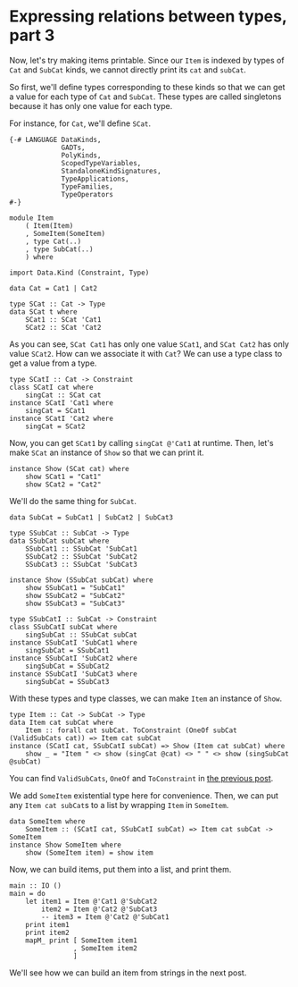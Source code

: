 # Expressing relations between types, part 3

Now, let's try making items printable. Since our `Item` is indexed by types of `Cat` and `SubCat` kinds, we cannot directly print its `cat` and `subCat`.

So first, we'll define types corresponding to these kinds so that we can get a value for each type of `Cat` and `SubCat`. These types are called singletons because it has only one value for each type.

For instance, for `Cat`, we'll define `SCat`.

```
{-# LANGUAGE DataKinds,
             GADTs,
             PolyKinds,
             ScopedTypeVariables,
             StandaloneKindSignatures,
             TypeApplications,
             TypeFamilies,
             TypeOperators
#-}

module Item
    ( Item(Item)
    , SomeItem(SomeItem)
    , type Cat(..)
    , type SubCat(..)
    ) where

import Data.Kind (Constraint, Type)

data Cat = Cat1 | Cat2

type SCat :: Cat -> Type
data SCat t where
    SCat1 :: SCat 'Cat1
    SCat2 :: SCat 'Cat2
```

As you can see, `SCat Cat1` has only one value `SCat1`, and `SCat Cat2` has only value `SCat2`. How can we associate it with `Cat`? We can use a type class to get a value from a type.

```
type SCatI :: Cat -> Constraint
class SCatI cat where
    singCat :: SCat cat
instance SCatI 'Cat1 where
    singCat = SCat1
instance SCatI 'Cat2 where
    singCat = SCat2
```

Now, you can get `SCat1` by calling `singCat @'Cat1` at runtime. Then, let's make `SCat` an instance of `Show` so that we can print it.

```
instance Show (SCat cat) where
    show SCat1 = "Cat1"
    show SCat2 = "Cat2"
```

We'll do the same thing for `SubCat`.

```
data SubCat = SubCat1 | SubCat2 | SubCat3

type SSubCat :: SubCat -> Type
data SSubCat subCat where
    SSubCat1 :: SSubCat 'SubCat1
    SSubCat2 :: SSubCat 'SubCat2
    SSubCat3 :: SSubCat 'SubCat3

instance Show (SSubCat subCat) where
    show SSubCat1 = "SubCat1"
    show SSubCat2 = "SubCat2"
    show SSubCat3 = "SubCat3"

type SSubCatI :: SubCat -> Constraint
class SSubCatI subCat where
    singSubCat :: SSubCat subCat
instance SSubCatI 'SubCat1 where
    singSubCat = SSubCat1
instance SSubCatI 'SubCat2 where
    singSubCat = SSubCat2
instance SSubCatI 'SubCat3 where
    singSubCat = SSubCat3
```

With these types and type classes, we can make `Item` an instance of `Show`.

```
type Item :: Cat -> SubCat -> Type
data Item cat subCat where
    Item :: forall cat subCat. ToConstraint (OneOf subCat (ValidSubCats cat)) => Item cat subCat
instance (SCatI cat, SSubCatI subCat) => Show (Item cat subCat) where
    show _ = "Item " <> show (singCat @cat) <> " " <> show (singSubCat @subCat)
```

You can find `ValidSubCats`, `OneOf` and `ToConstraint` in [the previous post](https://snak.tumblr.com/post/684400816546840576/expressing-relations-between-types-part-2).

We add `SomeItem` existential type here for convenience. Then, we can put any `Item cat subCat`s to a list by wrapping `Item` in `SomeItem`.

```
data SomeItem where
    SomeItem :: (SCatI cat, SSubCatI subCat) => Item cat subCat -> SomeItem
instance Show SomeItem where
    show (SomeItem item) = show item
```

Now, we can build items, put them into a list, and print them.

```
main :: IO ()
main = do
    let item1 = Item @'Cat1 @'SubCat2
        item2 = Item @'Cat2 @'SubCat3
        -- item3 = Item @'Cat2 @'SubCat1
    print item1
    print item2
    mapM_ print [ SomeItem item1
                , SomeItem item2
                ]
```

We'll see how we can build an item from strings in the next post.
